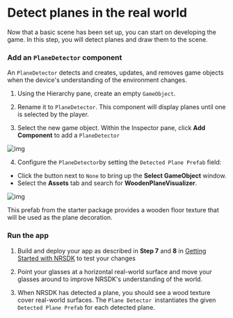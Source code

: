 # Detect planes in the real world

Now that a basic scene has been set up, you can start on developing the game. In this step, you will detect planes and draw them to the scene.

### Add an `PlaneDetector` component

An `PlaneDetector` detects and creates, updates, and removes game objects when the device's understanding of the environment changes.

1. Using the Hierarchy pane, create an empty `GameObject`.

2. Rename it to `PlaneDetector`. This component will display planes until one is selected by the player.
3. Select the new game object. Within the Inspector pane, click **Add Component** to add a `PlaneDetector`

![img](https://xreal.gitbook.io/~gitbook/image?url=https%3A%2F%2Fcontent.gitbook.com%2Fcontent%2FyXoV7SMVFQhr75lOIoQv%2Fblobs%2FWcGvZ52Yyv2Ry90jjra5%2Fimage.png&width=768&dpr=4&quality=100&sign=a1df6f715d91d456337d7b16b75557ba6ec31e82393ff68c6d100a5e2fa35504)

4. Configure the `PlaneDetector`by setting the `Detected Plane Prefab` field:

- Click the button next to `None` to bring up the **Select GameObject** window.
- Select the **Assets** tab and search for **WoodenPlaneVisualizer**.

![img](https://xreal.gitbook.io/~gitbook/image?url=https%3A%2F%2Fcontent.gitbook.com%2Fcontent%2FyXoV7SMVFQhr75lOIoQv%2Fblobs%2FGM2FWesVpzxJmnKsYly3%2Fimage.png&width=768&dpr=4&quality=100&sign=ec2587635f2c52a3103a1224f7129c07486b8a89fac470638f477839b4f2f561)

This prefab from the starter package provides a wooden floor texture that will be used as the plane decoration.

### Run the app

1. Build and deploy your app as described in **Step 7** and **8** in [Getting Started with NRSDK](../02_Getting%20Started%20with%20NRSDK.md) to test your changes

2. Point your glasses at a horizontal real-world surface and move your glasses around to improve NRSDK's understanding of the world.
3. When NRSDK has detected a plane, you should see a wood texture cover real-world surfaces. The `Plane Detector `instantiates the given `Detected Plane Prefab` for each detected plane.
